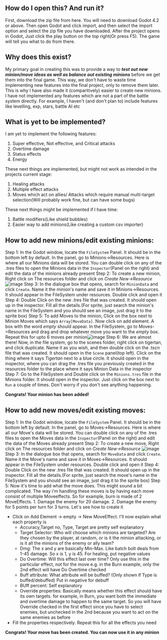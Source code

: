 ## How do I open this? And run it?
First, download the zip file from here.
You will need to download Godot 4.2 or above. Then open Godot and click import, and then select the import option and select the zip file you have downloaded.
After the project opens in Godot, Just click the play button on the top right(Or press F5). The game will tell you what to do from there.

## Why does this exist?
My primary goal in creating this was to provide a way to ***test out new minion/move ideas as well as balance out existing minions*** before we get them into the final game.
This way, we don't have to waste time implementing new features into the final project, only to remove them later. This is why I have also made it (comparitively) easier to create new minions.
I have not implemented any features which are not a part of the battle system directly. For example, I haven't (and don't plan to) include features like levelling, exp, stars, battle AI etc 

## What is yet to be implemented?
I am yet to implement the following features:
1. Super effective, Not effective, and Critical attacks
2. Overtime damage
3. Status effects
4. Energy

These next things are implemented, but might not work as intended in the projects current stage:

1. Healing attacks
2. Multiple effect attacks
3. Moves which act on allies/ Attacks which require manual multi-target selection(Will probably work fine, but can have some bugs)

These next things might be implemented if I have time:
1. Battle modifiers(Like shield bubbles)
2. Easier way to add minions(Like creating a custom csv importer)

## How to add new minions/edit existing minions:
Step 1: In the Godot window, locate the `FileSystem` Panel. It should be in the bottom left by default. In the panel, go to Minions->Resources. Here is where all our Minions data will be stored. You can double click on any of the .tres files to
open the Minions data in the `Inspector`(Panel on the right) and edit the data of the minions already present
Step 2: To create a new minion, Right click on The resources folder and click on *Create New->Resource* ![image](https://github.com/AzzaamNasir/Min-Hero/assets/162361059/d8248d46-99fa-4100-8f99-fecb6e467b96)
Step 3: In the dialogue box that opens, search for `MinionData` and click `Create`. Name it the minion's name and save it in Minions->Resources. It should appear in the FileSystem under resources. Double click and open it
Step 4: Double Click on the new .tres file that was created. It should open up in the inspector. Fill all the details.(For sprite, just search the minion's name in the FileSystem and you should see an image, just drag it to the sprite box)
Step 5: To add Moves to the minion, Click on the box next to Minion Moves which says `Array[MoveData]`. Now click on add element. A box with the word *empty* should appear. In the FileSystem, go to Moves->Resources and drag and drop whatever move 
you want to the *empty* box. Repeat this for upto 6 moves per minion![image](https://github.com/AzzaamNasir/Min-Hero/assets/162361059/cdd8975b-d819-4fa7-8760-68cf4868d3e2)
Step 6: We are almost there! Now, in the file system, go to the scenes folder, right click on tigertan, and click duplicate. Name it as you wish, and then double click on the .tscn file that was created. It should open in the `Scene` panel(top left).
Click on the thing where it says *Tigertan* next to a blue circle. It should open in the inspector, where you can drag the .tres file you previously created in the resources folder to the place where it says Minion Data in the inspector
Step 7: Go to the FileSystem and Double click on the `Minions.tres` file in the Minions folder. It should open in the inspector. Just click on the box next to `Run` a couple of times. Don't worry if you don't see anything happening.

**Congrats! Your minion has been added!**

## How to add new moves/edit existing moves:
Step 1: In the Godot window, locate the `FileSystem` Panel. It should be in the bottom left by default. In the panel, go to Moves->Resources. Here is where all our Move's data will be stored. You can double click on any of the .tres files to
open the Moves data in the `Inspector`(Panel on the right) and edit the data of the Moves already present
Step 2: To create a new move, Right click on The resources folder and click on *Create New->Resource* ![image](https://github.com/AzzaamNasir/Min-Hero/assets/162361059/24ab6955-466a-4fce-8a60-92318513e259)
Step 3: In the dialogue box that opens, search for `MoveData` and click `Create`. Name it the Move's name and save it in Moves->Resources. It should appear in the FileSystem under resources. Double click and open it
Step 4: Double Click on the new .tres file that was created. It should open up in the inspector. Fill all the details.(For sprite, just search the move's name in the FileSystem and you should see an image, just drag it to the sprite box)
Step 5: Now it's time to add what the move does. This might sound a bit complicated. The way i'm handling these moves is by having each move consist of multiple Moveeffects. So for example, burn is made of 2 MoveEffects. 1. Damage the enemy for 20
damage. 2. Damage the enemy for 5 points per turn for 3 turns. Let's see how to create it
  - Click on Add Element -> empty -> New MoveEffect. I'll now explain what each property is
      - Accuracy,Target no, Type, Target are pretty self explanatory
      - Target Selector: Who will choose which minions are targeted? Are they chosen by the player, at random, or is it the minion attacking, or is it all the minions of the enemy or ally team?
      - Dmg: The x and y are basically Min-Max. Like batch bolt deals from 1-45 damage. So x is 1, y is 45. For healing, put negative values
      - Do Overtime: Will this effect last over time? Only use this in the particular effect, not for the move e.g. in the Burn example, only the 2nd effect will have Do Overtime checked
      - Buff attribute: What attribute will be buffed? (Only shown if Type is buffed/debuffed) Put in negative for debuff
      - BUff percent: Self explanatory
      - Override properties: Basically means whether this effect should have its own targets. for example, in Burn, you want both the immediate and overtime damage to happen to the same target. So you will have Override checked in the first effect since you have to select enemies, but unchecked in the 2nd because you want to act on the same enemies as before
  - Fill the properties respectively. Repeat this for all the effects you need

**Congrats! Your move has been created. You can now use it in any minion**
